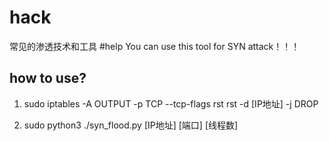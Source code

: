 # hack
常见的渗透技术和工具
#help
You can use this tool for SYN attack！！！
## how to use?
1. sudo iptables -A OUTPUT -p TCP --tcp-flags  rst rst -d [IP地址] -j DROP
 
2. sudo python3 ./syn_flood.py [IP地址] [端口] [线程数]
